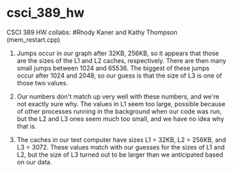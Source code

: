 # csci_389_hw
CSCI 389 HW collabs:
#Rhody Kaner and Kathy Thompson (mem_restart.cpp)

1. Jumps occur in our graph after 32KB, 256KB, so it appears that those are the sizes of the L1 and L2 caches, respectively.
There are then many small jumps between 1024 and 65536. The biggest of these jumps occur after 1024 and 2048, so our guess is that the size of L3 is one of those two values. 

2. Our numbers don't match up very well with these numbers, and we're not exactly sure why. The values in L1 seem too large, possible because of other processes running in the background when our code was run, but the L2 and L3 ones seem much too small, and we have no idea why that is.   

3. The caches in our test computer have sizes L1 = 32KB, L2 = 256KB, and L3 = 3072. These values match with our guesses for the sizes of L1 and L2, but the size of L3 turned out to be larger than we anticipated based on our data.



